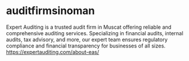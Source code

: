 # auditfirmsinoman
Expert Auditing is a trusted audit firm in Muscat offering reliable and comprehensive auditing services. Specializing in financial audits, internal audits, tax advisory, and more, our expert team ensures regulatory compliance and financial transparency for businesses of all sizes. 
https://expertauditing.com/about-eas/ 
